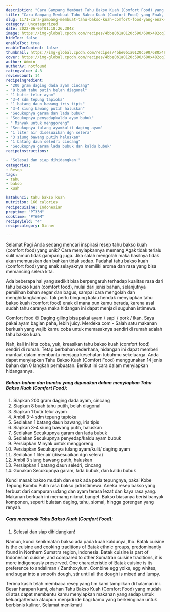 ```yaml
---
description: "Cara Gampang Membuat Tahu Bakso Kuah (Comfort Food) yang Enak, Lezat"
title: "Cara Gampang Membuat Tahu Bakso Kuah (Comfort Food) yang Enak, Lezat"
slug: 1171-cara-gampang-membuat-tahu-bakso-kuah-comfort-food-yang-enak-lezat
category: Uncategorized
date: 2022-06-05T01:18:26.304Z
image: https://img-global.cpcdn.com/recipes/4bbe0b1a0120c590/680x482cq70/tahu-bakso-kuah-comfort-food-foto-resep-utama.jpg
hideToc: false
enableToc: true
enableTocContent: false
thumbnail: https://img-global.cpcdn.com/recipes/4bbe0b1a0120c590/680x482cq70/tahu-bakso-kuah-comfort-food-foto-resep-utama.jpg
cover: https://img-global.cpcdn.com/recipes/4bbe0b1a0120c590/680x482cq70/tahu-bakso-kuah-comfort-food-foto-resep-utama.jpg
author: Admin
authorAv: notfound
ratingvalue: 4.8
reviewcount: 14
recipeingredient:
- "200 gram daging dada ayam cincang"
- "8 buah tahu putih belah diagonal"
- "1 butir telur ayam"
- "3-4 sdm tepung tapioka"
- "1 batang daun bawang iris tipis"
- "3-4 siung bawang putih haluskan"
- "Secukupnya garam dan lada bubuk"
- "Secukupnya penyedapkaldu ayam bubuk"
- " Minyak untuk menggoreng"
- "Secukupnya tulang ayamkulit daging ayam"
- "1 liter air disesuaikan dgn selera"
- "3 siung bawang putih haluskan"
- "1 batang daun seledri cincang"
- "Secukupnya garam lada bubuk dan kaldu bubuk"
recipeinstructions:

- "Selesai dan siap dihidangkan!"
categories:
- Resep
tags:
- tahu
- bakso
- kuah

katakunci: tahu bakso kuah 
nutrition: 166 calories
recipecuisine: Indonesian
preptime: "PT33M"
cooktime: "PT60M"
recipeyield: "4"
recipecategory: Dinner

---
```



Selamat Pagi Anda sedang mencari inspirasi resep tahu bakso kuah (comfort food) yang unik? Cara menyiapkannya memang Agak tidak terlalu sulit namun tidak gampang juga. Jika salah mengolah maka hasilnya tidak akan memuaskan dan bahkan tidak sedap. Padahal tahu bakso kuah (comfort food) yang enak selayaknya memiliki aroma dan rasa yang bisa memancing selera kita.


Ada beberapa hal yang sedikit bisa berpengaruh terhadap kualitas rasa dari tahu bakso kuah (comfort food), mulai dari jenis bahan, selanjutnya pemilihan bahan segar dan bagus, sampai cara mengolah dan menghidangkannya. Tak perlu bingung kalau hendak menyiapkan tahu bakso kuah (comfort food) enak di mana pun kamu berada, karena asal sudah tahu caranya maka hidangan ini dapat menjadi suguhan istimewa.

Comfort food 😊 Daging giling bisa pakai ayam / sapi / pork / ikan. Saya pakai ayam bagian paha, lebih juicy. Merdeka.com - Salah satu makanan berkuah yang wajib kamu coba untuk memasaknya sendiri di rumah adalah tahu bakso kuah.


Nah, kali ini kita coba, yuk, kreasikan tahu bakso kuah (comfort food) sendiri di rumah. Tetap berbahan sederhana, hidangan ini dapat memberi manfaat dalam membantu menjaga kesehatan tubuhmu sekeluarga. Anda dapat menyiapkan Tahu Bakso Kuah (Comfort Food) menggunakan 14 jenis bahan dan 0 langkah pembuatan. Berikut ini cara dalam menyiapkan hidangannya.

<!--inarticleads1-->

##### Bahan-bahan dan bumbu yang digunakan dalam menyiapkan Tahu Bakso Kuah (Comfort Food):

1. Siapkan 200 gram daging dada ayam, cincang
1. Siapkan 8 buah tahu putih, belah diagonal
1. Siapkan 1 butir telur ayam
1. Ambil 3-4 sdm tepung tapioka
1. Sediakan 1 batang daun bawang, iris tipis
1. Siapkan 3-4 siung bawang putih, haluskan
1. Sediakan Secukupnya garam dan lada bubuk
1. Sediakan Secukupnya penyedap/kaldu ayam bubuk
1. Persiapkan  Minyak untuk menggoreng
1. Persiapkan Secukupnya tulang ayam/kulit/ daging ayam
1. Sediakan 1 liter air (disesuaikan dgn selera)
1. Ambil 3 siung bawang putih, haluskan
1. Persiapkan 1 batang daun seledri, cincang
1. Gunakan Secukupnya garam, lada bubuk, dan kaldu bubuk


Kunci masak bakso mudah dan enak ada pada tepungnya, pakai Kobe Tepung Bumbu Putih rasa bakso jadi istimewa. Aneka resep bakso yang terbuat dari campuran udang dan ayam terasa lezat dan kaya rasa yang. Makanan berkuah ini memang nikmat banget. Bakso biasanya berisi banyak komponen, seperti bulatan daging, tahu, siomai, hingga gorengan yang renyah. 

<!--inarticleads2-->

##### Cara memasak Tahu Bakso Kuah (Comfort Food):


1. Selesai dan siap dihidangkan!

Namun, kunci kenikmatan bakso ada pada kuah kaldunya, lho. Batak cuisine is the cuisine and cooking traditions of Batak ethnic groups, predominantly found in Northern Sumatra region, Indonesia. Batak cuisine is part of Indonesian cuisine, and compared to other Sumatran cuisine traditions, it is more indigenously preserved. One characteristic of Batak cuisine is its preference to andaliman ( Zanthoxylum. Combine egg yolks, egg whites, and sugar into a smooth dough, stir until all the dough is mixed and lumpy. 

Terima kasih telah membaca resep yang tim kami tampilkan di halaman ini. Besar harapan kami, olahan Tahu Bakso Kuah (Comfort Food) yang mudah di atas dapat membantu kamu menyiapkan makanan yang sedap untuk keluarga/teman ataupun menjadi ide bagi kamu yang berkeinginan untuk berbisnis kuliner. Selamat menikmati
